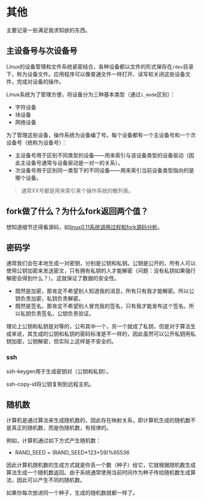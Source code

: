 # 其他

主要记录一些满足我求知欲的东西。



## 主设备号与次设备号

Linux的设备管理和文件系统紧密结合，各种设备都以文件的形式保存在`/dev`目录下，称为设备文件。应用程序可以像普通文件一样打开、读写和关闭这些设备文件，完成对设备的操作。

Linux系统为了管理方便，将设备分为三种基本类型（通过`i_mode`区别）：

- 字符设备
- 块设备
- 网络设备



为了管理这些设备，操作系统为设备编了号。每个设备都有一个主设备号和一个次设备号（统称为设备号）：

- 主设备号用于区别不同类型的设备——用来索引与该设备类型的设备驱动（因此主设备号通常与设备驱动是一对一的关系）。
- 次设备号用于区别同一类型下的不同设备——用来索引当前设备类型指向的是哪个设备。



> 通常XX号都是用来索引某个操作系统的散列表。





## fork做了什么？为什么fork返回两个值？

想知道细节还得看源码，如[linux0.11系统调用过程和fork源码分析](https://zhuanlan.zhihu.com/p/61370385)。







## 密码学

通常我们会在本地生成一对密钥，分别是公钥和私钥。公钥是公开的，所有人可以使用公钥加密来发送密文，只有拥有私钥的人才能解密（问题：没有私钥如果强行解密会得到什么？）。这就保证了数据的安全性。

- 既然是加密，那肯定不希望别人知道我的消息，所有只有我才能解密。所以公钥负责加密，私钥负责解密。
- 既然是签名，那肯定不希望别人冒充我的签名，只有我才能发布这个签名，所以私钥负责签名，公钥负责验证。

理论上公钥和私钥是对等的，公布其中一个，另一个就成了私钥，但是对于算法生成来说，其生成的公钥和私钥的密码标准是不一样的，因此虽然可以公开私钥用私钥加密，公钥解密，但实际上这样是不安全的。

### ssh

ssh-keygen用于生成密钥对（公钥和私钥）。

ssh-copy-id将公钥复制到远程主机。




## 随机数

计算机是通过算法来生成随机数的，因此存在映射关系，即计算机生成的随机数不是真正的随机数，而是伪随机数，有规律的。

例如，计算机通过如下方式产生随机数：
- RAND_SEED = (RAND_SEED*123+59)%65536

因此计算机随机数的生成方式就是你丢一个数（种子）给它，它就根据随机数生成算法生成一个随机数返回。由于系统通常使用当前时间作为种子传给随机数生成算法，因此可以产生不同的随机数。

如果你每次放进同一个种子，生成的随机数就都一样了。





